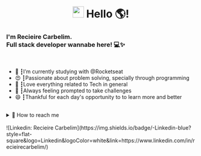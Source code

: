 <div align="center"><h1><img src="[https://media.giphy.com/media/hvRJCLFzcasrR4ia7z/giphy.gif](https://media.giphy.com/media/hvRJCLFzcasrR4ia7z/giphy.gif)" width="30px"> Hello 🌎!</h1></div>
<h3>I'm Recieire Carbelim.<br>
Full stack developer wannabe here! 💻✨</h3>
</br>
<ul>
<li>🚀 ┇I’m currently studying with @Rocketseat </li>
<li>😍 ┇Passionate about problem solving, specially through programming</li>
<li>🤖 ┇Love everything related to Tech in general</li>
<li>🔭 ┇Always feeling prompted to take challenges</li>
<li>😄 ┇Thankful for each day's opportunity to to learn more and better</li>
</ul>
</br>
<details>
  <summary> 💬 How to reach me</summary>
</details>
<br/>
![Linkedin: Recieire Carbelim](https://img.shields.io/badge/-Linkedin-blue?style=flat-square&logo=Linkedin&logoColor=white&link=https://www.linkedin.com/in/recieirecarbelim/)
<!--
**recieire/recieire** is a ✨ _special_ ✨ repository because its `README.md` (this file) appears on your GitHub profile.

Here are some ideas to get you started:

- 🔭 I’m currently working on ...
- 🌱 I’m currently learning ...
- 👯 I’m looking to collaborate on ...
- 🤔 I’m looking for help with ...
- 💬 Ask me about ...
- 📫 How to reach me: ...
- 😄 Pronouns: ...
- ⚡ Fun fact: ...
-->
